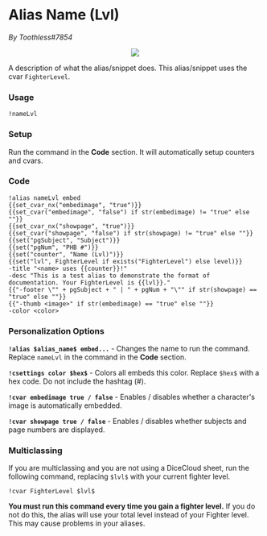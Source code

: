 # Alias Name (Lvl)
*By Toothless#7854*

<p align="center">
  <img src="https://i.imgur.com/WXZh8HG.png"/>
</p>

A description of what the alias/snippet does. This alias/snippet uses the cvar ``FighterLevel``.

### Usage

``!nameLvl``

### Setup
Run the command in the **Code** section. It will automatically setup counters and cvars.

### Code
```GN
!alias nameLvl embed
{{set_cvar_nx("embedimage", "true")}}
{{set_cvar("embedimage", "false") if str(embedimage) != "true" else ""}}
{{set_cvar_nx("showpage", "true")}}
{{set_cvar("showpage", "false") if str(showpage) != "true" else ""}}
{{set("pgSubject", "Subject")}}
{{set("pgNum", "PHB #")}}
{{set("counter", "Name (Lvl)")}}
{{set("lvl", FighterLevel if exists("FighterLevel") else level)}}
-title "<name> uses {{counter}}!"
-desc "This is a test alias to demonstrate the format of documentation. Your FighterLevel is {{lvl}}."
{{"-footer \"" + pgSubject + " | " + pgNum + "\"" if str(showpage) == "true" else ""}}
{{"-thumb <image>" if str(embedimage) == "true" else ""}}
-color <color>
```

### Personalization Options

**``!alias $alias_name$ embed...``** - Changes the name to run the command. Replace ``nameLvl`` in the command in the **Code** section.

**``!csettings color $hex$``** - Colors all embeds this color. Replace ``$hex$`` with a hex code. Do not include the hashtag (#).

**``!cvar embedimage true / false``** - Enables / disables whether a character's image is automatically embedded.

**``!cvar showpage true / false``** - Enables / disables whether subjects and page numbers are displayed.

### Multiclassing

If you are multiclassing and you are not using a DiceCloud sheet, run the following command, replacing ``$lvl$`` with your current fighter level.

```GN
!cvar FighterLevel $lvl$
```

**You must run this command every time you gain a fighter level.** If you do not do this, the alias will use your total level instead of your Fighter level. This may cause problems in your aliases.
